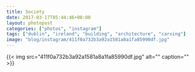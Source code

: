 ```yaml
---
title: Society
date: 2017-03-17T05:44:46+00:00
layout: photopost
categories: ["photos", "instagram"]
tags: ["dublin", "ireland", "building", "architecture", "carving"]
image: "blog/instagram/411f0a732b3a92a1581a8a1fa85990df.jpg"
---
```


{{< img src="411f0a732b3a92a1581a8a1fa85990df.jpg" alt="" caption="" >}}



